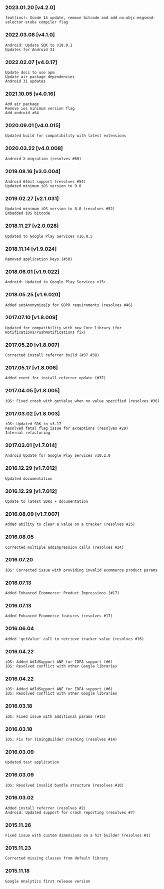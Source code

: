 ### 2023.01.20 [v4.2.0]

```
feat(ios): Xcode 14 update, remove bitcode and add no-objc-msgsend-selector-stubs compiler flag
```

### 2022.03.08 [v4.1.0]

```
Android: Update SDK to v18.0.1
Updates for Android 31
```

### 2022.02.07 [v4.0.17]

```
Update docs to use apm
Update air package dependencies
Android 31 updates
```

### 2021.10.05 [v4.0.16]

```
Add air package
Remove ios minimum version flag
Add android x64
```



### 2020.09.01 [v4.0.015]

```
Updated build for compatibility with latest extensions
```


### 2020.03.22 [v4.0.008]

```
Android X migration (resolves #60)
```


### 2019.08.16 [v3.0.004]

```
Android 64bit support (resolves #54)
Updated minimum iOS version to 9.0 
```


### 2019.02.27 [v2.1.031]

```
Updated minimum iOS version to 8.0 (resolves #52)
Embedded iOS bitcode
```


### 2018.11.27 [v2.0.028]

```
Updated to Google Play Services v16.0.5
```


### 2018.11.14 [v1.9.024]

```
Removed application keys (#50)
```


### 2018.06.01 [v1.9.022]

```
Android: Updated to Google Play Services v15+
```


### 2018.05.25 [v1.9.020]

```
Added setAnonymizeIp for GDPR requirements (resolves #46)
```


### 2017.07.10 [v1.8.009]

```
Updated for compatibility with new Core library (for Notifications/PushNotifications fix)
```


### 2017.05.20 [v1.8.007]

```
Corrected install referrer build (#37 #38)
```


### 2017.05.17 [v1.8.006]

```
Added event for install referrer update (#37)
```


### 2017.04.05 [v1.8.005]

```
iOS: Fixed crash with getValue when no value specified (resolves #36)
```


### 2017.03.02 [v1.8.003]

```
iOS: Updated SDK to v3.17
Resolved fatal flag issue for exceptions (resolves #29)
Internal refactoring
```


### 2017.03.01 [v1.7.014]

```
Android Update for Google Play Services v10.2.0
```


### 2016.12.29 [v1.7.012]

```
Updated documentation
```


### 2016.12.29 [v1.7.012]

```
Update to latest SDKs + documentation
```


### 2016.08.09 [v1.7.007]

```
Added ability to clear a value on a tracker (resolves #25)
```


###  2016.08.05

```
Corrected multiple addImpression calls (resolves #24)
```


###  2016.07.20

```
iOS: Corrected issue with providing invalid ecommerce product params
```


###  2016.07.13

```
Added Enhanced Ecommerce: Product Impressions (#17)
```


###  2016.07.13

```
Added Enhanced Ecommerce features (resolves #17)
```


### 2016.06.04

```
Added 'getValue' call to retrieve tracker value (resolves #16)
```


### 2016.04.22

```
iOS: Added AdIdSupport ANE for IDFA support (#6)
iOS: Resolved conflict with other Google libraries
```


### 2016.04.22

```
iOS: Added AdIdSupport ANE for IDFA support (#6)
iOS: Resolved conflict with other Google libraries
```


### 2016.03.18

```
iOS: Fixed issue with additional params (#15)
```


### 2016.03.18

```
iOS: Fix for TimingBuilder crashing (resolves #14)
```


### 2016.03.09

```
Updated test application
```


### 2016.03.09

```
iOS: Resolved invalid bundle structure (resolves #10)
```


### 2016.03.02

```
Added install referrer (resolves #2)
Android: Updated support for crash reporting (resolves #7)
```


### 2015.11.26

```
Fixed issue with custom dimensions on a hit builder (resolves #1)
```


### 2015.11.23

```
Corrected missing classes from default library
```


### 2015.11.18

```
Google Analytics first release version
```
